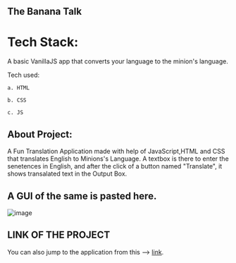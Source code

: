## The Banana Talk

# Tech Stack:
A basic VanillaJS app that converts your language to the minion's language.

   Tech used:

    a. HTML

    b. CSS

    c. JS
    
## About Project:

A Fun Translation Application made with help of JavaScript,HTML and CSS that translates English to Minions's Language.
A textbox is there to enter the senetences in English, and after the click of a button named "Translate", 
it shows transalated text in the Output Box.

## A GUI of the same is pasted here.
![image](https://user-images.githubusercontent.com/56500938/205605251-80d8fa5b-b04c-4b5b-9acc-9ea72f79ff22.png)

## LINK OF THE PROJECT
You can also jump to the application from this --> [link](https://ayushjoshi-banana-app.netlify.app/).
